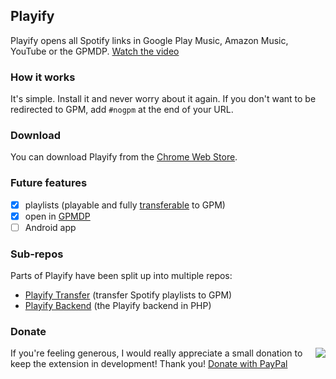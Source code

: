 ## Playify

Playify opens all Spotify links in Google Play Music, Amazon Music, YouTube or the GPMDP. [Watch the video](https://youtu.be/NNu1ZseYMt8)

### How it works

It's simple. Install it and never worry about it again. If you don't want to be redirected to GPM, add `#nogpm` at the end of your URL.

### Download

You can download Playify from the [Chrome Web Store](https://chrome.google.com/webstore/detail/playify/cniimiiflgmmjmcohcgnofcdiifdifef).

### Future features

 - [x] playlists (playable and fully [transferable](https://github.com/krmax44/Playify-Transfer) to GPM)
 - [x] open in [GPMDP](https://googleplaymusicdesktopplayer.com)
 - [ ] Android app

### Sub-repos

Parts of Playify have been split up into multiple repos:

 - [Playify Transfer](https://github.com/krmax44/Playify-Transfer) (transfer Spotify playlists to GPM)
 - [Playify Backend](https://github.com/krmax44/Playify-Backend) (the Playify backend in PHP)

### Donate

<a href="https://www.paypal.com/cgi-bin/webscr?cmd=_s-xclick&hosted_button_id=VRGZY3DW4UALC"><img src="https://www.paypal.com/en_US/i/btn/btn_donateCC_LG.gif" align="right"></a>
If you're feeling generous, I would really appreciate a small donation to keep the extension in development! Thank you! <a href="https://www.paypal.com/cgi-bin/webscr?cmd=_s-xclick&hosted_button_id=VRGZY3DW4UALC">Donate with PayPal</a>
